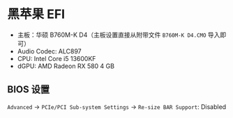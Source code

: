 # 黑苹果 EFI

* 主板：华硕 B760M-K D4（主板设置直接从附带文件 `B760M-K D4.CMO` 导入即可）
* Audio Codec: ALC897
* CPU: Intel Core i5 13600KF
* dGPU: AMD Radeon RX 580 4 GB

## BIOS 设置

`Advanced` -> `PCIe/PCI Sub-system Settings` -> `Re-size BAR Support`: Disabled
